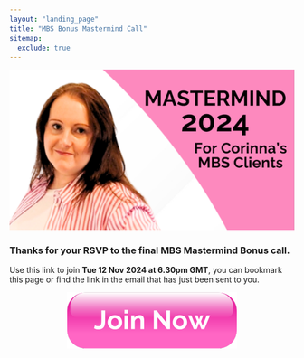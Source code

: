 ```yaml
---
layout: "landing_page"
title: "MBS Bonus Mastermind Call"
sitemap:
  exclude: true  
---
```

 <div class="separator-2"></div>
 
![MBS Mastermind Bonus Calls](/i/mastermindcover.png)

### Thanks for your RSVP to the final MBS Mastermind Bonus call.<br />
Use this link to join **Tue 12 Nov 2024 at 6.30pm GMT**, you can bookmark this page or find the link in the email that has just been sent to you.
<center>
<a href="https://us06web.zoom.us/j/83573962948?pwd=GKEqaOqxN5bJS8faDSpy22rTFVEtJi.1"><img src='/i/Buttons/join-now.png' alt='Join the call now button'></a>
</center>



